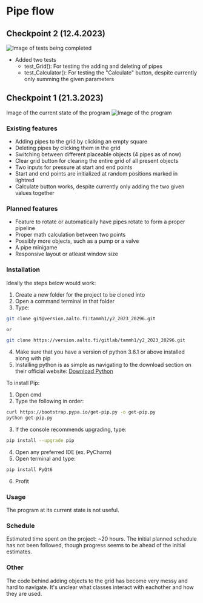 # Pipe flow

## Checkpoint 2 (12.4.2023)

![Image of tests being completed](https://i.imgur.com/y0YhwgF.png)

- Added two tests
    - test_Grid(): For testing the adding and deleting of pipes
    - test_Calculator(): For testing the "Calculate" button, despite currently only summing the given parameters


## Checkpoint 1 (21.3.2023)

Image of the current state of the program
![Image of the program](https://i.imgur.com/J1p30Bm.png)


### Existing features
- Adding pipes to the grid by clicking an empty square
- Deleting pipes by clicking them in the grid
- Switching between different placeable objects (4 pipes as of now)
- Clear grid button for clearing the entire grid of all present objects
- Two inputs for pressure at start and end points
- Start and end points are initialized at random positions marked in lightred
- Calculate button works, despite currently only adding the two given values together


### Planned features
- Feature to rotate or automatically have pipes rotate to form a proper pipeline
- Proper math calculation between two points
- Possibly more objects, such as a pump or a valve
- A pipe minigame
- Responsive layout or atleast window size


### Installation
Ideally the steps below would work:
1. Create a new folder for the project to be cloned into
2. Open a command terminal in that folder
3. Type:
```bash
git clone git@version.aalto.fi:tammh1/y2_2023_20296.git

or

git clone https://version.aalto.fi/gitlab/tammh1/y2_2023_20296.git
```
4. Make sure that you have a version of python 3.6.1 or above installed along with pip
5. Installing python is as simple as navigating to the download section on their official website: [Download Python](https://www.python.org/downloads/)

To install Pip:
1. Open cmd
2. Type the following in order:
```bash
curl https://bootstrap.pypa.io/get-pip.py -o get-pip.py
python get-pip.py
```
3. If the console recommends upgrading, type: 
```bash
pip install --upgrade pip
```

4. Open any preferred IDE (ex. PyCharm)
5. Open terminal and type: 
```bash
pip install PyQt6
```
6. Profit


### Usage
The program at its current state is not useful.


### Schedule
Estimated time spent on the project: ~20 hours. The initial planned schedule has not been followed, though progress seems to be ahead of the initial estimates.


### Other
The code behind adding objects to the grid has become very messy and hard to navigate. It's unclear what classes interact with eachother and how they are used.
